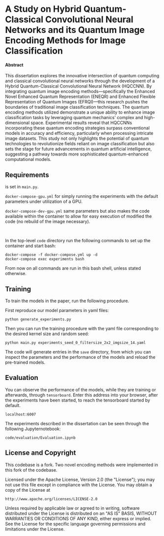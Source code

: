 # A Study on Hybrid Quantum-Classical Convolutional Neural Networks and its Quantum Image Encoding Methods for Image Classification

#### Abstract
This dissertation explores the innovative intersection of quantum computing and classical convolutional neural networks through the development of a Hybrid Quantum-Classical Convolutional Neural Network (HQCCNN). By integrating quantum image encoding methods—specifically the Enhanced Novel Enhanced Quantum Representation (ENEQR) and Enhanced Flexible Representation of Quantum Images (EFRQI)—this research pushes the boundaries of traditional image classification techniques. The quantum encoding methods utilized demonstrate a unique ability to enhance image classification tasks by leveraging quantum mechanics' complex and high-dimensional space. Experimental results reveal that HQCCNNs incorporating these quantum encoding strategies surpass conventional models in accuracy and efficiency, particularly when processing intricate image datasets. This study not only highlights the potential of quantum technologies to revolutionize fields reliant on image classification but also sets the stage for future advancements in quantum artificial intelligence, suggesting a pathway towards more sophisticated quantum-enhanced computational models.

## Requirements
is set in `main.py`.

```docker-compose-gpu.yml``` for simply running the experiments with the default parameters under utilization of a GPU.

```docker-compose-dev-gpu.yml``` same parameters but also makes the code available within the container to allow for easy execution of modified the code (no rebuild of the image necessary).

<br/>

In the top-level `code` directory run the following commands to set up the container and start bash:

```setup
docker-compose -f docker-compose.yml up -d
docker-compose exec experiments bash
```

From now on all commands are run in this bash shell, unless stated otherwise.

## Training

To train the models in the paper, run the following procedure.

First reproduce our model parameters in yaml files:
```setup_yamls
python generate_experiments.py
```
Then you can run the training procedure with the yaml file corresponding to the desired kernel size and random seed:
```train
python main.py experiments_seed_0_filtersize_2x2_imgsize_14.yaml
```
The code will generate entries in the `save` directory, from which you can inspect the parameters and the performance of the models and reload the pre-trained models. 

## Evaluation
You can observe the performance of the models, while they are training or afterwards, through `tensorboard`. Enter this address into your browser, after the experiments have been started, to reach the tensorboard started by default.
```tensorboard
localhost:6007
```

The experiments described in the dissertation can be seen through the following Jupyternotebook:
```evaluation
code/evaluation/Evaluation.ipynb
```

## License and Copyright
This codebase is a fork. Two novel encoding methods were implemented in this fork of the codebase.

Licensed under the Apache License, Version 2.0 (the "License");
you may not use this file except in compliance with the License.
You may obtain a copy of the License at

    http://www.apache.org/licenses/LICENSE-2.0

Unless required by applicable law or agreed to in writing, software
distributed under the License is distributed on an "AS IS" BASIS,
WITHOUT WARRANTIES OR CONDITIONS OF ANY KIND, either express or implied.
See the License for the specific language governing permissions and
limitations under the License.
